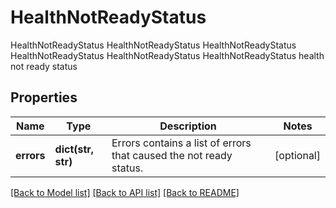 # HealthNotReadyStatus

HealthNotReadyStatus HealthNotReadyStatus HealthNotReadyStatus HealthNotReadyStatus HealthNotReadyStatus HealthNotReadyStatus health not ready status
## Properties
Name | Type | Description | Notes
------------ | ------------- | ------------- | -------------
**errors** | **dict(str, str)** | Errors contains a list of errors that caused the not ready status. | [optional] 

[[Back to Model list]](../README.md#documentation-for-models) [[Back to API list]](../README.md#documentation-for-api-endpoints) [[Back to README]](../README.md)


